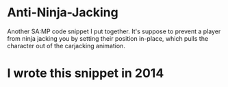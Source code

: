# Anti-Ninja-Jacking
Another SA:MP code snippet I put together. It's suppose to prevent a player from ninja jacking you by setting their position in-place, which pulls the character out of the carjacking animation.


# I wrote  this snippet in 2014
